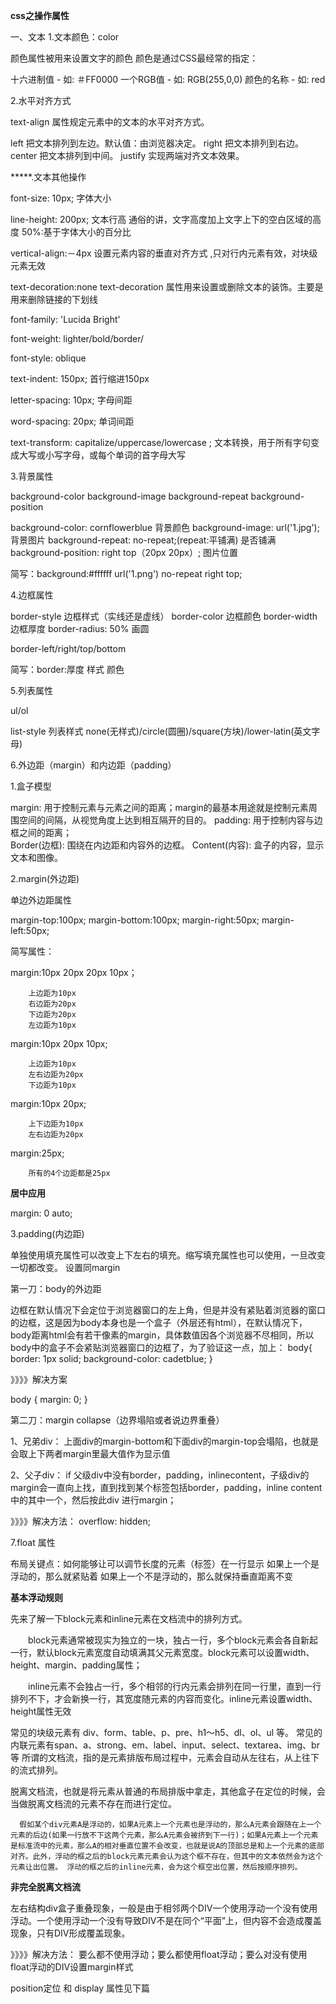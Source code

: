 ********css之操作属性********

一、文本
1.文本颜色：color

颜色属性被用来设置文字的颜色
颜色是通过CSS最经常的指定：

十六进制值 - 如: ＃FF0000
一个RGB值 - 如: RGB(255,0,0)
颜色的名称 - 如:  red

2.水平对齐方式

text-align 属性规定元素中的文本的水平对齐方式。

left      把文本排列到左边。默认值：由浏览器决定。
right     把文本排列到右边。
center 	  把文本排列到中间。
justify   实现两端对齐文本效果。

*****.文本其他操作

font-size: 10px;	字体大小

line-height: 200px;   文本行高 通俗的讲，文字高度加上文字上下的空白区域的高度 50%:基于字体大小的百分比

vertical-align:－4px  设置元素内容的垂直对齐方式 ,只对行内元素有效，对块级元素无效

text-decoration:none       text-decoration  属性用来设置或删除文本的装饰。主要是用来删除链接的下划线

font-family: 'Lucida Bright'

font-weight: lighter/bold/border/

font-style: oblique

text-indent: 150px;      首行缩进150px

letter-spacing: 10px;  字母间距

word-spacing: 20px;  单词间距

text-transform: capitalize/uppercase/lowercase ; 文本转换，用于所有字句变成大写或小写字母，或每个单词的首字母大写

3.背景属性

background-color
background-image
background-repeat
background-position


background-color: cornflowerblue		背景颜色
background-image: url('1.jpg');			背景图片
background-repeat: no-repeat;(repeat:平铺满)		是否铺满
background-position: right top（20px 20px）;		图片位置

简写：background:#ffffff url('1.png') no-repeat right top;


4.边框属性

border-style	边框样式（实线还是虚线）
border-color	边框颜色
border-width	边框厚度
border-radius: 50%	画圆

border-left/right/top/bottom

简写：border:厚度 样式 颜色

5.列表属性

ul/ol

list-style		列表样式
				none(无样式)/circle(圆圈)/square(方块)/lower-latin(英文字母)

6.外边距（margin）和内边距（padding）

1.盒子模型

margin:            用于控制元素与元素之间的距离；margin的最基本用途就是控制元素周围空间的间隔，从视觉角度上达到相互隔开的目的。
padding:           用于控制内容与边框之间的距离；   
Border(边框):     围绕在内边距和内容外的边框。
Content(内容):   盒子的内容，显示文本和图像。


2.margin(外边距)

单边外边距属性

margin-top:100px;
margin-bottom:100px;
margin-right:50px;
margin-left:50px;




简写属性：

margin:10px 20px 20px 10px；

        上边距为10px
        右边距为20px
        下边距为20px
        左边距为10px

margin:10px 20px 10px;

        上边距为10px
        左右边距为20px
        下边距为10px

margin:10px 20px;

        上下边距为10px
        左右边距为20px

margin:25px;

        所有的4个边距都是25px


********居中应用********

margin: 0 auto;


3.padding(内边距)

单独使用填充属性可以改变上下左右的填充。缩写填充属性也可以使用，一旦改变一切都改变。
设置同margin


第一刀：body的外边距

边框在默认情况下会定位于浏览器窗口的左上角，但是并没有紧贴着浏览器的窗口的边框，这是因为body本身也是一个盒子（外层还有html），在默认情况下，   body距离html会有若干像素的margin，具体数值因各个浏览器不尽相同，所以body中的盒子不会紧贴浏览器窗口的边框了，为了验证这一点，加上：
body{
    border: 1px solid;
    background-color: cadetblue;
}

》》》》解决方案

body {
	margin: 0;
}

第二刀：margin collapse（边界塌陷或者说边界重叠）

1、兄弟div：
上面div的margin-bottom和下面div的margin-top会塌陷，也就是会取上下两者margin里最大值作为显示值

2、父子div：
if 父级div中没有border，padding，inlinecontent，子级div的margin会一直向上找，直到找到某个标签包括border，padding，inline content中的其中一个，然后按此div 进行margin；

》》》》解决方法：
overflow: hidden;

7.float 属性

布局关键点：如何能够让可以调节长度的元素（标签）在一行显示
如果上一个是浮动的，那么就紧贴着
如果上一个不是浮动的，那么就保持垂直距离不变


****基本浮动规则****

先来了解一下block元素和inline元素在文档流中的排列方式。

　　block元素通常被现实为独立的一块，独占一行，多个block元素会各自新起一行，默认block元素宽度自动填满其父元素宽度。block元素可以设置width、height、margin、padding属性；

　　inline元素不会独占一行，多个相邻的行内元素会排列在同一行里，直到一行排列不下，才会新换一行，其宽度随元素的内容而变化。inline元素设置width、height属性无效

常见的块级元素有 div、form、table、p、pre、h1～h5、dl、ol、ul 等。
常见的内联元素有span、a、strong、em、label、input、select、textarea、img、br等
所谓的文档流，指的是元素排版布局过程中，元素会自动从左往右，从上往下的流式排列。

脱离文档流，也就是将元素从普通的布局排版中拿走，其他盒子在定位的时候，会当做脱离文档流的元素不存在而进行定位。

      假如某个div元素A是浮动的，如果A元素上一个元素也是浮动的，那么A元素会跟随在上一个元素的后边(如果一行放不下这两个元素，那么A元素会被挤到下一行)；如果A元素上一个元素是标准流中的元素，那么A的相对垂直位置不会改变，也就是说A的顶部总是和上一个元素的底部对齐。此外，浮动的框之后的block元素元素会认为这个框不存在，但其中的文本依然会为这个元素让出位置。 浮动的框之后的inline元素，会为这个框空出位置，然后按顺序排列。

****非完全脱离文档流****

左右结构div盒子重叠现象，一般是由于相邻两个DIV一个使用浮动一个没有使用浮动。一个使用浮动一个没有导致DIV不是在同个“平面”上，但内容不会造成覆盖现象，只有DIV形成覆盖现象。


》》》》解决方法：
要么都不使用浮动；要么都使用float浮动；要么对没有使用float浮动的DIV设置margin样式


position定位 和 display 属性见下篇












